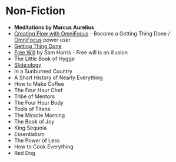 # Non-Fiction

- **Meditations by Marcus Aurelius**
- [Creating Flow with OmniFocus][1] - Become a Getting Thing Done / [OmniFocus][2] power user
- [Getting Thing Done][3]
- [Free Will][4] by Sam Harris - Free will is an illusion
- The Little Book of Hygge
- [Slide:ology][5]
- In a Sunburned Country
- A Short History of Nearly Everything
- How to Make Coffee
- The Four Hour Chef
- Tribe of Mentors
- The Four Hour Body
- Tools of Titans
- The Miracle Morning
- The Book of Joy
- King Sequoia
- Essentialism
- The Power of Less
- How to Cook Everything
- Red Dog	

[1]:	http://leovogel.com/links/j
[2]:	http://omnifocus.com/ "http://omnifocus.com"
[3]:	https://amzn.to/2H6lruA
[4]:	https://amzn.to/2H1yOMy
[5]:	https://amzn.to/2pVeMfd